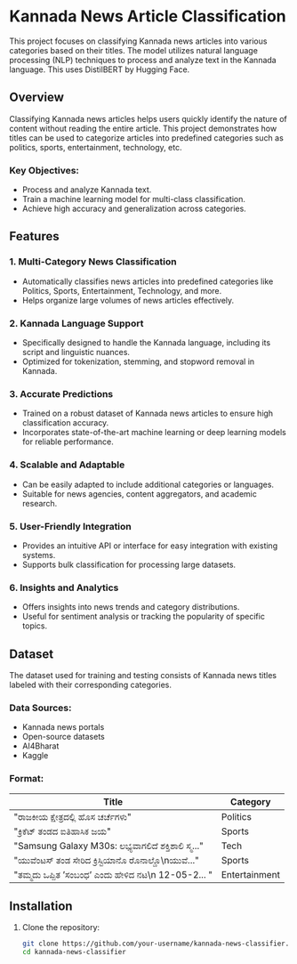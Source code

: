 # Kannada News Article Classification

This project focuses on classifying Kannada news articles into various categories based on their titles. The model utilizes natural language processing (NLP) techniques to process and analyze text in the Kannada language. This uses DistilBERT by Hugging Face. 

## Overview

Classifying Kannada news articles helps users quickly identify the nature of content without reading the entire article. This project demonstrates how titles can be used to categorize articles into predefined categories such as politics, sports, entertainment, technology, etc.

### Key Objectives:
- Process and analyze Kannada text.
- Train a machine learning model for multi-class classification.
- Achieve high accuracy and generalization across categories.

## Features

### 1. **Multi-Category News Classification**
   - Automatically classifies news articles into predefined categories like Politics, Sports, Entertainment, Technology, and more.
   - Helps organize large volumes of news articles effectively.

### 2. **Kannada Language Support**
   - Specifically designed to handle the Kannada language, including its script and linguistic nuances.
   - Optimized for tokenization, stemming, and stopword removal in Kannada.

### 3. **Accurate Predictions**
   - Trained on a robust dataset of Kannada news articles to ensure high classification accuracy.
   - Incorporates state-of-the-art machine learning or deep learning models for reliable performance.

### 4. **Scalable and Adaptable**
   - Can be easily adapted to include additional categories or languages.
   - Suitable for news agencies, content aggregators, and academic research.

### 5. **User-Friendly Integration**
   - Provides an intuitive API or interface for easy integration with existing systems.
   - Supports bulk classification for processing large datasets.

### 6. **Insights and Analytics**
   - Offers insights into news trends and category distributions.
   - Useful for sentiment analysis or tracking the popularity of specific topics.
     
## Dataset

The dataset used for training and testing consists of Kannada news titles labeled with their corresponding categories.

### Data Sources:
- Kannada news portals
- Open-source datasets
- AI4Bharat
- Kaggle

### Format:
| Title                             | Category       |
|-----------------------------------|----------------|
| "ರಾಜಕೀಯ ಕ್ಷೇತ್ರದಲ್ಲಿ ಹೊಸ ಚರ್ಚೆಗಳು" | Politics       |
| "ಕ್ರಿಕೆಟ್ ತಂಡದ ಐತಿಹಾಸಿಕ ಜಯ"       | Sports         |
| "Samsung Galaxy M30s: ಲಭ್ಯವಾಗಲಿದೆ ಶಕ್ತಿಶಾಲಿ ಸ್ಮ..."       | Tech         |
| "ಯುವೆಂಟಸ್ ತಂಡ ಸೇರಿದ ಕ್ರಿಸ್ಟಿಯಾನೊ ರೊನಾಲ್ಡೊ\nಯುವೆ..."       | Sports         |
| "ತಮ್ಮದು ಒಪ್ಪಿತ ʼಸಂಬಂಧʼ ಎಂದು ಹೇಳಿದ ನಟ\n  12-05-2...	" | Entertainment       |

## Installation

1. Clone the repository:
   ```bash
   git clone https://github.com/your-username/kannada-news-classifier.git
   cd kannada-news-classifier
